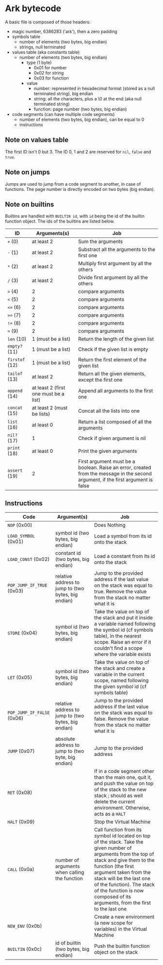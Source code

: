# Ark bytecode

A basic file is composed of those headers:
- magic number, 6386283 ('ark'), then a zero padding
- symbols table
    - number of elements (two bytes, big endian)
    - strings, null terminated
- values table (aka constants table)
    - number of elements (two bytes, big endian)
        - type (1 byte)
            - 0x01 for number
            - 0x02 for string
            - 0x03 for function
        - value
            - number: represented in hexadecimal format (stored as a null terminated string), big endian
            - string: all the characters, plus a \0 at the end (aka null terminated string)
            - function: page number (two bytes, big endian)
- code segments (can have multiple code segments)
    - number of elements (two bytes, big endian), can be equal to 0
    - instructions

## Note on values table

The first ID isn't 0 but 3. The ID 0, 1 and 2 are reserved for `nil`, `false` and `true`.

## Note on jumps

Jumps are used to jump from a code segment to another, in case of functions. The page number is directly encoded on two bytes (big endian).

## Note on builtins

Builtins are handled with `BUILTIN id`, with `id` being the id of the builtin function object. The ids of the builtins are listed below.

| ID | Arguments(s) | Job |
| -- | ------------ | --- |
| `+` (0) | at least 2 | Sum the arguments |
| `-` (1) | at least 2 | Substract all the arguments to the first one |
| `*` (2) | at least 2 | Multiply first argument by all the others |
| `/` (3) | at least 2 | Divide first argument by all the others |
| `>` (4) | 2 | compare arguments |
| `<` (5) | 2 | compare arguments |
| `<=` (6) | 2 | compare arguments |
| `>=` (7) | 2 | compare arguments |
| `!=` (8) | 2 | compare arguments |
| `=` (9) | 2 | compare arguments |
| `len` (10) | 1 (must be a list) | Return the length of the given list |
| `empty?` (11) | 1 (must be a list) | Check if the given list is empty |
| `firstof` (12) | 1 (must be a list) | Return the first element of the given list |
| `tailof` (13) | at least 2 | Return all the given elements, except the first one |
| `append` (14) | at least 2 (first one must be a list) | Append all arguments to the first one |
| `concat` (15) | at least 2 (must be lists) | Concat all the lists into one |
| `list` (16) | at least 0 | Return a list composed of all the arguments |
| `nil?` (17) | 1 | Check if given argument is nil |
| `print` (18) | at least 0 | Print the given arguments |
| `assert` (19) | 2 | First argument must be a boolean. Raise an error, created from the message in the second argument, if the first argument is false |

## Instructions

| Code | Argument(s) | Job |
| ---- | ----------- | --- |
| `NOP` (0x00) | | Does Nothing |
| `LOAD_SYMBOL` (0x01) | symbol id (two bytes, big endian) | Load a symbol from its id onto the stack |
| `LOAD_CONST` (0x02) | constant id (two bytes, big endian) | Load a constant from its id onto the stack |
| `POP_JUMP_IF_TRUE` (0x03) | relative address to jump to (two bytes, big endian) | Jump to the provided address if the last value on the stack was equal to true. Remove the value from the stack no matter what it is |
| `STORE` (0x04) | symbol id (two bytes, big endian) | Take the value on top of the stack and put it inside a variable named following the symbol id (cf symbols table), in the nearest scope. Raise an error if it couldn't find a scope where the variable exists |
| `LET` (0x05) | symbol id (two bytes, big endian) | Take the value on top of the stack and create a variable in the current scope, named following the given symbol id (cf symbols table) |
| `POP_JUMP_IF_FALSE` (0x06) | relative address to jump to (two bytes, big endian) | Jump to the provided address if the last value on the stack was equal to false. Remove the value from the stack no matter what it is |
| `JUMP` (0x07) | absolute address to jump to (two byte, big endian) | Jump to the provided address |
| `RET` (0x08) | | If in a code segment other than the main one, quit it, and push the value on top of the stack to the new stack ; should as well delete the current environment. Otherwise, acts as a `HALT` |
| `HALT` (0x09) | | Stop the Virtual Machine |
| `CALL` (0x0a) | number of arguments when calling the function | Call function from its symbol id located on top of the stack. Take the given number of arguments from the top of stack and give them  to the function (the first argument taken from the stack will be the last one of the function). The stack of the function is now composed of its arguments, from the first to the last one |
| `NEW_ENV` (0x0b) | | Create a new environment (a new scope for variables) in the Virtual Machine |
| `BUILTIN` (0x0c) | id of builtin (two bytes, big endian) | Push the builtin function object on the stack |